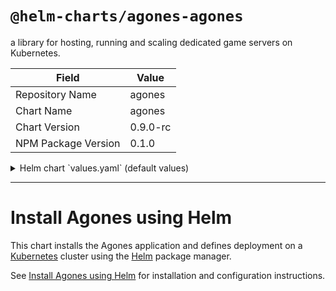 # `@helm-charts/agones-agones`

a library for hosting, running and scaling dedicated game servers on Kubernetes.

| Field               | Value    |
| ------------------- | -------- |
| Repository Name     | agones   |
| Chart Name          | agones   |
| Chart Version       | 0.9.0-rc |
| NPM Package Version | 0.1.0    |

<details>

<summary>Helm chart `values.yaml` (default values)</summary>

```yaml
# Copyright 2018 Google Inc. All Rights Reserved.
#
# Licensed under the Apache License, Version 2.0 (the "License");
# you may not use this file except in compliance with the License.
# You may obtain a copy of the License at
#
#     http://www.apache.org/licenses/LICENSE-2.0
#
# Unless required by applicable law or agreed to in writing, software
# distributed under the License is distributed on an "AS IS" BASIS,
# WITHOUT WARRANTIES OR CONDITIONS OF ANY KIND, either express or implied.
# See the License for the specific language governing permissions and
# limitations under the License.

# Declare variables to be passed into your templates.

agones:
  metrics:
    prometheusEnabled: true
    prometheusServiceDiscovery: true
    stackdriverEnabled: false
    stackdriverProjectID: ''
  rbacEnabled: true
  registerServiceAccounts: true
  registerWebhooks: true
  crds:
    install: true
    cleanupOnDelete: true
  serviceaccount:
    controller: agones-controller
    sdk: agones-sdk
  createPriorityClass: true
  priorityClassName: agones-system
  controller:
    resources: {}
    nodeSelector: {}
    tolerations:
      - key: 'stable.agones.dev/agones-system'
        operator: 'Equal'
        value: 'true'
        effect: 'NoExecute'
    affinity:
      nodeAffinity:
        preferredDuringSchedulingIgnoredDuringExecution:
          - weight: 1
            preference:
              matchExpressions:
                - key: stable.agones.dev/agones-system
                  operator: Exists
    generateTLS: true
    safeToEvict: false
    persistentLogs: true
    persistentLogsSizeLimitMB: 10000
    numWorkers: 100
    apiServerQPS: 400
    apiServerQPSBurst: 500
    http:
      port: 8080
    healthCheck:
      initialDelaySeconds: 3
      periodSeconds: 3
      failureThreshold: 3
      timeoutSeconds: 1
  ping:
    install: true
    resources: {}
    nodeSelector: {}
    tolerations:
      - key: 'stable.agones.dev/agones-system'
        operator: 'Equal'
        value: 'true'
        effect: 'NoExecute'
    affinity:
      nodeAffinity:
        preferredDuringSchedulingIgnoredDuringExecution:
          - weight: 1
            preference:
              matchExpressions:
                - key: stable.agones.dev/agones-system
                  operator: Exists
    replicas: 2
    http:
      expose: true
      response: ok
      port: 80
      serviceType: LoadBalancer
    udp:
      expose: true
      rateLimit: 20
      port: 50000
      serviceType: LoadBalancer
    healthCheck:
      initialDelaySeconds: 3
      periodSeconds: 3
      failureThreshold: 3
      timeoutSeconds: 1
  image:
    registry: gcr.io/agones-images
    tag: 0.9.0-rc
    controller:
      name: agones-controller
      pullPolicy: IfNotPresent
    sdk:
      name: agones-sdk
      cpuRequest: 30m
      cpuLimit: 0
      alwaysPull: false
    ping:
      name: agones-ping
      pullPolicy: IfNotPresent

gameservers:
  namespaces:
    - default
  minPort: 7000
  maxPort: 8000
```

</details>

---

# Install Agones using Helm

This chart installs the Agones application and defines deployment on a [Kubernetes](http://kubernetes.io) cluster using the [Helm](https://helm.sh) package manager.

See [Install Agones using Helm](https://agones.dev/site/docs/installation/helm/) for installation and configuration instructions.
